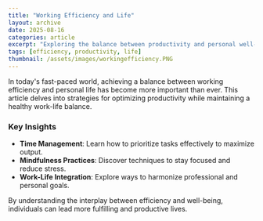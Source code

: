 ```yaml
---
title: "Working Efficiency and Life"
layout: archive
date: 2025-08-16
categories: article
excerpt: "Exploring the balance between productivity and personal well-being in modern life."
tags: [efficiency, productivity, life]
thumbnail: /assets/images/workingefficiency.PNG
---
```


In today's fast-paced world, achieving a balance between working efficiency and personal life has become more important than ever. This article delves into strategies for optimizing productivity while maintaining a healthy work-life balance.

### Key Insights
- **Time Management**: Learn how to prioritize tasks effectively to maximize output.
- **Mindfulness Practices**: Discover techniques to stay focused and reduce stress.
- **Work-Life Integration**: Explore ways to harmonize professional and personal goals.

By understanding the interplay between efficiency and well-being, individuals can lead more fulfilling and productive lives.
